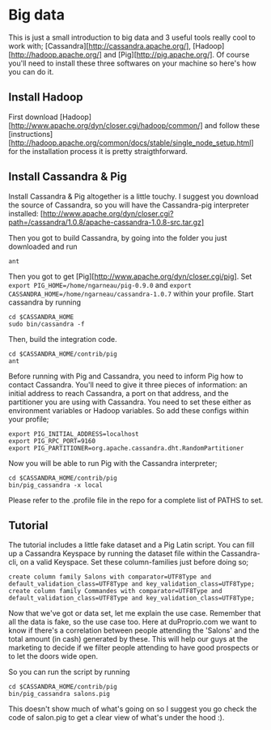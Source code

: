 # Big data

This is just a small introduction to big data and 3 useful tools really cool to work with; [Cassandra][http://cassandra.apache.org/], [Hadoop][http://hadoop.apache.org/] and [Pig][http://pig.apache.org/].
Of course you'll need to install these three softwares on your machine so here's how you can do it.


## Install Hadoop
First download [Hadoop][http://www.apache.org/dyn/closer.cgi/hadoop/common/] and follow these [instructions][http://hadoop.apache.org/common/docs/stable/single_node_setup.html] for the installation process it is pretty straigthforward.


## Install Cassandra & Pig

Install Cassandra & Pig altogether is a little touchy.
I suggest you download the source of Cassandra, so you will have the Cassandra-pig interpreter installed:
[http://www.apache.org/dyn/closer.cgi?path=/cassandra/1.0.8/apache-cassandra-1.0.8-src.tar.gz]

Then you got to build Cassandra, by going into the folder you just downloaded and run

	ant

Then you got to get [Pig][http://www.apache.org/dyn/closer.cgi/pig].
Set `export PIG_HOME=/home/ngarneau/pig-0.9.0` and `export CASSANDRA_HOME=/home/ngarneau/cassandra-1.0.7` within your profile.
Start cassandra by running

	cd $CASSANDRA_HOME
	sudo bin/cassandra -f

Then, build the integration code.

	cd $CASSANDRA_HOME/contrib/pig
	ant

Before running with Pig and Cassandra, you need to inform Pig how to contact Cassandra. You'll need to give it three pieces of information: an initial address to reach Cassandra, a port on that address, and the partitioner you are using with Cassandra. You need to set these either as environment variables or Hadoop variables.
So add these configs within your profile;

	export PIG_INITIAL_ADDRESS=localhost
	export PIG_RPC_PORT=9160
	export PIG_PARTITIONER=org.apache.cassandra.dht.RandomPartitioner

Now you will be able to run Pig with the Cassandra interpreter;

	cd $CASSANDRA_HOME/contrib/pig
	bin/pig_cassandra -x local

Please refer to the .profile file in the repo for a complete list of PATHS to set.


## Tutorial
The tutorial includes a little fake dataset and a Pig Latin script. You can fill up a Cassandra Keyspace by running the dataset file within the Cassandra-cli, on a valid Keyspace. Set these column-families just before doing so;

	create column family Salons with comparator=UTF8Type and default_validation_class=UTF8Type and key_validation_class=UTF8Type;
	create column family Commandes with comparator=UTF8Type and default_validation_class=UTF8Type and key_validation_class=UTF8Type;

Now that we've got or data set, let me explain the use case. Remember that all the data is fake, so the use case too.
Here at duProprio.com we want to know if there's a correlation between people attending the 'Salons' and the total amount (in cash) generated by these.
This will help our guys at the marketing to decide if we filter people attending to have good prospects or to let the doors wide open.

So you can run the script by running

	cd $CASSANDRA_HOME/contrib/pig
	bin/pig_cassandra salons.pig

This doesn't show much of what's going on so I suggest you go check the code of salon.pig to get a clear view of what's under the hood :).
